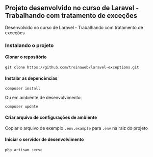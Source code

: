 ## Projeto desenvolvido no curso de Laravel - Trabalhando com tratamento de exceções

Desenvolvido no curso de Laravel - Trabalhando com tratamento de exceções

### Instalando o projeto

#### Clonar o repositório

```
git clone https://github.com/treinaweb/laravel-exceptions.git
```

#### Instalar as depencências

```
composer install
```

Ou em ambiente de desenvolvimento:

```
composer update
```

#### Criar arquivo de configurações de ambiente

Copiar o arquivo de exemplo `.env.example` para `.env` na raiz do projeto

#### Iniciar o servidor de desenvolvimento

```
php artisan serve
```
